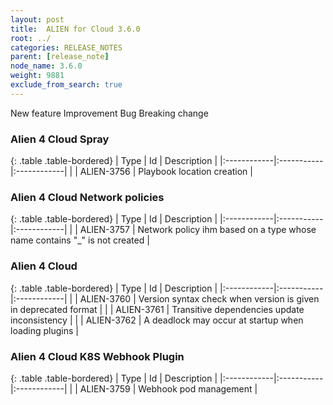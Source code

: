 ```yaml
---
layout: post
title:  ALIEN for Cloud 3.6.0
root: ../
categories: RELEASE_NOTES
parent: [release_note]
node_name: 3.6.0
weight: 9881
exclude_from_search: true
---
```





<i class="fa fa-plus text-success"></i> New feature <i class="fa fa-level-up text-primary"></i> Improvement  <i class="fa fa-bug text-danger"></i> Bug <i class="fa fa-exclamation-triangle text-warning"></i> Breaking change


### Alien 4 Cloud Spray



  {: .table .table-bordered}
  | Type        | Id         | Description |
  |:------------|:-----------|:------------|
    |  <i class="fa fa-plus text-success"></i> | ALIEN-3756 | Playbook location creation  |
      


### Alien 4 Cloud Network policies



  {: .table .table-bordered}
  | Type        | Id         | Description |
  |:------------|:-----------|:------------|
        |  <i class="fa fa-bug text-danger"></i> | ALIEN-3757 | Network policy ihm based on a type whose name contains "_" is not created  |
  


### Alien 4 Cloud



  {: .table .table-bordered}
  | Type        | Id         | Description |
  |:------------|:-----------|:------------|
        |  <i class="fa fa-bug text-danger"></i> | ALIEN-3760 | Version syntax check when version is given in deprecated format  |
    |  <i class="fa fa-bug text-danger"></i> | ALIEN-3761 | Transitive dependencies update inconsistency  |
    |  <i class="fa fa-bug text-danger"></i> | ALIEN-3762 | A deadlock may occur at startup when loading plugins  |
  


### Alien 4 Cloud K8S Webhook Plugin



  {: .table .table-bordered}
  | Type        | Id         | Description |
  |:------------|:-----------|:------------|
      |  <i class="fa fa-level-up text-primary"></i> | ALIEN-3759 | Webhook pod management    |
    

